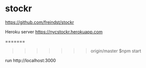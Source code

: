 # stockr
https://github.com/freindst/stockr

Heroku server
https://nycstockr.herokuapp.com

=======
>>>>>>> origin/master
$npm start

run http://localhost:3000
